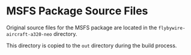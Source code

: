 # MSFS Package Source Files

Original source files for the MSFS package are located in the `flybywire-aircraft-a320-neo` directory.

This directory is copied to the `out` directory during the build process.
